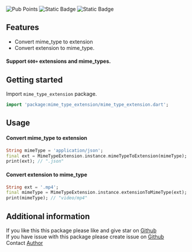 ![Pub Points](https://img.shields.io/pub/points/mime_type_extension) ![Static Badge](https://img.shields.io/badge/Dart_Analyze-Pass-blue) ![Static Badge](https://img.shields.io/badge/License-MIT-purple?link=https%3A%2F%2Fgithub.com%2Fcodebox168%2Fmime_type_ext%2Fblob%2Fmain%2FLICENSE)

## Features

* Convert mime_type to extension 
* Convert extension to mime_type.
#### Support `600+` extensions and mime_types.


## Getting started

Import `mime_type_extension` package.

```dart
import 'package:mime_type_extension/mime_type_extension.dart';
```

## Usage

#### Convert mime_type to extension

```dart
String mimeType = 'application/json';
final ext = MimeTypeExtension.instance.mimeTypeToExtension(mimeType);
print(ext); // ".json"
```
#### Convert extension to mime_type

```dart
String ext = '.mp4';
final mimeType = MimeTypeExtension.instance.extensionToMimeType(ext);
print(mimeType); // "video/mp4"
```

## Additional information

If you like this this package please like and give star on [Github](https://github.com/codebox168/mime_type_ext)\
If you have issue with this package please create issue on [Github](https://github.com/codebox168/mime_type_ext)\
Contact [Author](https://www.facebook.com/kememsothea)